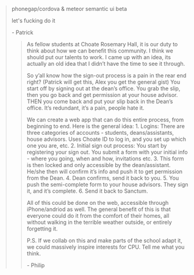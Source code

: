 > phonegap/cordova & meteor
> semantic ui beta
>
> let's fucking do it
>
> \- Patrick
>> As fellow students at Choate Rosemary Hall, it is our duty to think about how we can benefit this community. I think we should put our talents to work.
>> I came up with an idea, its actually an old idea that I didn’t have the time to see it through.
>>
>> So y’all know how the sign-out process is a pain in the rear end right? (Patrick will get this, Alex you get the general gist)
>> You start off by signing out at the dean’s office. You grab the slip, then you go back and get permission at your house advisor. THEN you come back and put your slip back in the Dean’s office. It’s redundant, it’s a pain, people hate it.
>>
>> We can create a web app that can do this entire process, from beginning to end.
>> Here is the general idea:
>>         1. Logins: There are three categories of accounts - students, deans/assistants, house advisors. Uses Choate ID to log in, and you set up which one you are, etc.
>>         2. Initial sign out process: You start by registering your sign out. You submit a form with your initial info - where you going, when and how, invitations etc.
>>         3. This form is then locked and only accessible by the dean/assistant. He/she then will confirm it’s info and push it to get permission from the Dean.
>>         4. Dean confirms, send it back to you.
>>         5. You push the semi-complete form to your house advisors. They sign it, and it’s complete.
>>         6. Send it back to Sanctum.
>>
>> All of this could be done on the web, accessible through iPhone/andriod as well. The general benefit of this is that everyone could do it from the comfort of their homes, all without walking in the terrible weather outside, or entirely forgetting it.
>>
>> P.S. If we collab on this and make parts of the school adapt it, we could massively inspire interests for CPU.
>> Tell me what you think.
>>
>> \- Philip
